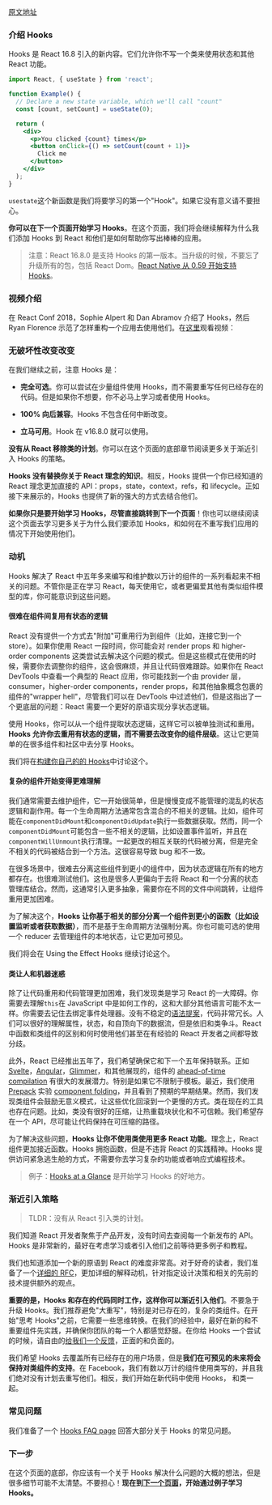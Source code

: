 [原文地址](https://reactjs.org/docs/hooks-intro.html)
### 介绍 Hooks

Hooks 是 React 16.8 引入的新内容。它们允许你不写一个类来使用状态和其他 React 功能。

```jsx harmony
import React, { useState } from 'react';

function Example() {
  // Declare a new state variable, which we'll call "count"
  const [count, setCount] = useState(0);

  return (
    <div>
      <p>You clicked {count} times</p>
      <button onClick={() => setCount(count + 1)}>
        Click me
      </button>
    </div>
  );
}
```
`usestate`这个新函数是我们将要学习的第一个"Hook"。如果它没有意义请不要担心。

**你可以在下一个页面开始学习 Hooks**。在这个页面，我们将会继续解释为什么我们添加 Hooks 到 React 和他们是如何帮助你写出棒棒的应用。

> 注意：React 16.8.0 是支持 Hooks 的第一版本。当升级的时候，不要忘了升级所有的包，包括 React Dom。[React Native 从 0.59 开始支持 Hooks](https://facebook.github.io/react-native/blog/2019/03/12/releasing-react-native-059)。

### 视频介绍

在 React Conf 2018，Sophie Alpert 和 Dan Abramov 介绍了 Hooks，然后 Ryan Florence 示范了怎样重构一个应用去使用他们。在[这里](https://youtu.be/dpw9EHDh2bM)观看视频：

### 无破坏性改变改变

在我们继续之前，注意 Hooks 是：
- **完全可选**。你可以尝试在少量组件使用 Hooks，而不需要重写任何已经存在的代码。但是如果你不想要，你不必马上学习或者使用 Hooks。

- **100% 向后兼容**。Hooks 不包含任何中断改变。

- **立马可用**。Hook 在 v16.8.0 就可以使用。

**没有从 React 移除类的计划**。你可以在这个页面的底部章节阅读更多关于渐近引入 Hooks 的策略。

**Hooks 没有替换你关于 React 理念的知识**。相反，Hooks 提供一个你已经知道的 React 理念更加直接的 API：props，state，context，refs，和 lifecycle。正如接下来展示的，Hooks 也提供了新的强大的方式去结合他们。

**如果你只是要开始学习 Hooks，尽管直接跳转到下一个页面**！你也可以继续阅读这个页面去学习更多关于为什么我们要添加 Hooks，和如何在不重写我们应用的情况下开始使用他们。


### 动机

Hooks 解决了 React 中五年多来编写和维护数以万计的组件的一系列看起来不相关的问题。不管你是正在学习 React，每天使用它，或者更偏爱其他有类似组件模型的库，你可能意识到这些问题。

#### 很难在组件间复用有状态的逻辑

React 没有提供一个方式去"附加"可重用行为到组件（比如，连接它到一个 store）。如果你使用 React 一段时间，你可能会对 render props 和 higher-order components 这类尝试去解决这个问题的模式。但是这些模式在使用的时候，需要你去调整你的组件，这会很麻烦，并且让代码很难跟踪。如果你在 React DevTools 中查看一个典型的 React 应用，你可能找到一个由 provider 层，consumer，higher-order components，render props，和其他抽象概念包裹的组件的"wrapper hell"，尽管我们可以在 DevTools 中过滤他们，但是这指出了一个更底层的问题：React 需要一个更好的原语实现分享状态逻辑。

使用 Hooks，你可以从一个组件提取状态逻辑，这样它可以被单独测试和重用。**Hooks 允许你去重用有状态的逻辑，而不需要去改变你的组件层级**。这让它更简单的在很多组件和社区中去分享 Hooks。

我们将在[构建你自己的的 Hooks](https://reactjs.org/docs/hooks-custom.html)中讨论这个。

#### 复杂的组件开始变得更难理解

我们通常需要去维护组件，它一开始很简单，但是慢慢变成不能管理的混乱的状态逻辑和副作用。每一个生命周期方法通常包含混合的不相关的逻辑。比如，组件可能在`componentDidMount`和`componentDidUpdate`执行一些数据获取。然而，同一个`componentDidMount`可能包含一些不相关的逻辑，比如设置事件监听，并且在`componentWillUnmount`执行清理。一起更改的相互关联的代码被分离，但是完全不相关的代码被结合到一个方法。这很容易导致 bug 和不一致。
 
在很多场景中，很难去分离这些组件到更小的组件中，因为状态逻辑在所有的地方都存在。也很难测试他们。这也是很多人更偏向于去将 React 和一个分离的状态管理库结合。然而，这通常引入更多抽象，需要你在不同的文件中间跳转，让组件重用更加困难。
 
 为了解决这个，**Hooks 让你基于相关的部分分离一个组件到更小的函数（比如设置监听或者获取数据）**，而不是基于生命周期方法强制分离。你也可能可选的使用一个 reducer 去管理组件的本地状态，让它更加可预见。
 
 我们将会在 Using the Effect Hooks 继续讨论这个。
 
 #### 类让人和机器迷惑
 
 除了让代码重用和代码管理更加困难，我们发现类是学习 React 的一大障碍。你需要去理解`this`在 JavaScript 中是如何工作的，这和大部分其他语言可能不太一样。你需要去记住去绑定事件处理器。没有不稳定的[语法提案](https://babeljs.io/docs/en/babel-plugin-transform-class-properties/)，代码非常冗长。人们可以很好的理解属性，状态，和自顶向下的数据流，但是依旧和类争斗。React 中函数和类组件的区别和何时使用他们甚至在有经验的 React 开发者之间都导致分歧。
 
此外，React 已经推出五年了，我们希望确保它和下一个五年保持联系。正如 [Svelte](https://svelte.dev/)，[Angular](https://angular.io/)，[Glimmer](https://glimmerjs.com/)，和其他展现的，组件的 [ahead-of-time compilation](https://en.wikipedia.org/wiki/Ahead-of-time_compilation) 有很大的发展潜力。特别是如果它不限制于模板。最近，我们使用 [Prepack](https://prepack.io/) 实验 [component folding](https://github.com/facebook/react/issues/7323)，并且看到了预期的早期结果。然而，我们发现类组件会鼓励无意义模式，让这些优化回滚到一个更慢的方式。类在现在的工具也存在问题。比如，类没有很好的压缩，让热重载块状化和不可信赖。我们希望存在一个 API，尽可能让代码保持在可压缩的路径。
 
为了解决这些问题，**Hooks 让你不使用类使用更多 React 功能**。理念上，React 组件更加接近函数。Hooks 拥抱函数，但是不违背 React 的实践精神。Hooks 提供访问紧急逃生舱的方式，不需要你去学习复杂的功能或者响应式编程技术。
 
> 例子：[Hooks at a Glance](https://reactjs.org/docs/hooks-overview.html) 是开始学习 Hooks 的好地方。
 
### 渐近引入策略
 
> TLDR：没有从 React 引入类的计划。
 
我们知道 React 开发者聚焦于产品开发，没有时间去查阅每一个新发布的 API。Hooks 是非常新的，最好在考虑学习或者引入他们之前等待更多例子和教程。
 
 
我们也知道添加一个新的原语到 React 的难度非常高。对于好奇的读者，我们准备了一个[详细的 RFC](https://github.com/reactjs/rfcs/pull/68)，更加详细的解释动机，针对指定设计决策和相关的先前的技术提供额外的观点。

**重要的是，Hooks 和存在的代码同时工作，这样你可以渐近引入他们**。不要急于升级 Hooks。我们推荐避免"大重写"，特别是对已存在的，复杂的类组件。在开始"思考 Hooks"之前，它需要一些思维转换。在我们的经验中，最好在新的和不重要组件先实践，并确保你团队的每一个人都感觉舒服。在你给 Hooks 一个尝试的时候，请自由的[给我们一个反馈](https://github.com/facebook/react/issues/new)，正面的和负面的。

我们希望 Hooks 去覆盖所有已经存在的用户场景，但是**我们在可预见的未来将会保持对类组件的支持**。在 Facebook，我们有数以万计的组件使用类写的，并且我们绝对没有计划去重写他们。相反，我们开始在新代码中使用 Hooks， 和类一起。

### 常见问题

我们准备了一个 [Hooks FAQ page](https://reactjs.org/docs/hooks-faq.html) 回答大部分关于 Hooks 的常见问题。

### 下一步

在这个页面的底部，你应该有一个关于 Hooks 解决什么问题的大概的想法，但是很多细节可能不太清楚。不要担心！**现在到[下一个页面](https://reactjs.org/docs/hooks-overview.html)，开始通过例子学习 Hooks。**

